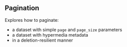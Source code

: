 ## Pagination
Explores how to paginate:
- a dataset with simple `page` and `page_size` parameters
- a dataset with hypermedia metadata
- in a deletion-resilient manner
